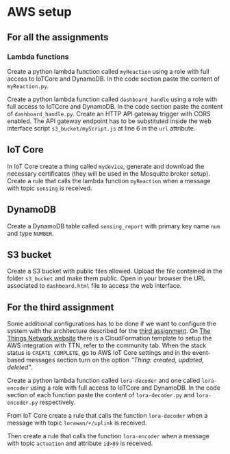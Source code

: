 # AWS setup

## For all the assignments

### Lambda functions

Create a python lambda function called `myReaction` using a role with full access to IoTCore and DynamoDB. In the code section paste the content of `myReaction.py`.

Create a python lambda function called `dashboard_handle` using a role with full access to IoTCore and DynamoDB. In the code section paste the content of `dashboard_handle.py`. Create an HTTP API gateway trigger with CORS enabled. The API gateway endpoint has to be substituted inside the web interface script `s3_bucket/myScript.js` at line 6 in the `url` attribute.

## IoT Core

In IoT Core create a thing called `mydevice`, generate and download the necessary certificates (they will be used in the Mosquitto broker setup).
Create a rule that calls the lambda function `myReaction` when a message with topic `sensing` is received.

## DynamoDB

Create a DynamoDB table called `sensing_report` with primary key name `num` and type `NUMBER`.

## S3 bucket

Create a S3 bucket with public files allowed. Upload the file contained in the folder `s3_bucket` and make them public. Open in your browser the URL associated to `dashboard.html` file to access the web interface.

## For the third assignment

Some additional configurations has to be done if we want to configure the system with the architecture described for the [third assignment](../third_assignment.md). On [The Things Network website](https://www.thethingsindustries.com/docs/integrations/aws-iot/default/deployment-guide/) there is a CloudFormation template to setup the AWS integration with TTN, refer to the community tab. When the stack status is `CREATE_COMPLETE`, go to AWS IoT Core settings and in the event-based messages section turn on the option *"Thing: created, updated, deleted"*.

Create a python lambda function called `lora-decoder` and one called `lora-encoder` using a role with full access to IoTCore and DynamoDB. In the code section of each function paste the content of `lora-decoder.py` and `lora-encoder.py` respectively.

From IoT Core create a rule that calls the function `lora-decoder` when a message with topic `lorawan/+/uplink` is received.

Then create a rule that calls the function `lora-encoder` when a message with topic `actuation` and attribute `id>89` is received.
